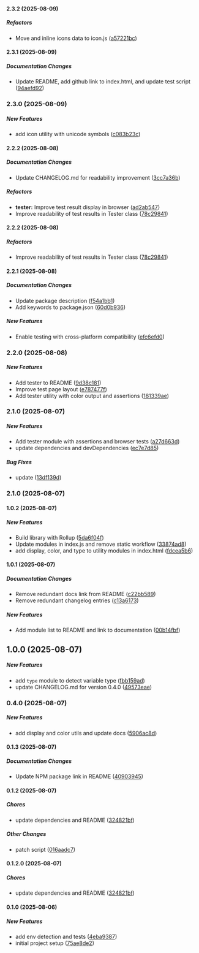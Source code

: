 #### 2.3.2 (2025-08-09)

##### Refactors

*  Move and inline icons data to icon.js ([a57221bc](https://github.com/jlongyam/utility/commit/a57221bc36c03b758a1077342d2a5477a6b22bd3))

#### 2.3.1 (2025-08-09)

##### Documentation Changes

*  Update README, add github link to index.html, and update test script ([94aefd92](https://github.com/jlongyam/utility/commit/94aefd92ee127280671eda3978ea4347a2f4ae59))

### 2.3.0 (2025-08-09)

##### New Features

*  add icon utility with unicode symbols ([c083b23c](https://github.com/jlongyam/utility/commit/c083b23cde671b4c5027e5db8c37c3dc934f2e1d))

#### 2.2.2 (2025-08-08)

##### Documentation Changes

*  Update CHANGELOG.md for readability improvement ([3cc7a36b](https://github.com/jlongyam/utility/commit/3cc7a36b3309dac7efb995126d3e17deaac0ebbb))

##### Refactors

* **tester:**  Improve test result display in browser ([ad2ab547](https://github.com/jlongyam/utility/commit/ad2ab547601a930ae705eeaf27b39e6649add5ed))
*  Improve readability of test results in Tester class ([78c29841](https://github.com/jlongyam/utility/commit/78c298419a60afafdc857429be108926a1b57275))

#### 2.2.2 (2025-08-08)

##### Refactors

*  Improve readability of test results in Tester class ([78c29841](https://github.com/jlongyam/utility/commit/78c298419a60afafdc857429be108926a1b57275))

#### 2.2.1 (2025-08-08)

##### Documentation Changes

*  Update package description ([f54a1bb1](https://github.com/jlongyam/utility/commit/f54a1bb1ed53f6d73183500d6a8ff4bc404a1eb3))
*  Add keywords to package.json ([60d0b936](https://github.com/jlongyam/utility/commit/60d0b936bc1ea7b32cea55b980e1b3c00681efa7))

##### New Features

*  Enable testing with cross-platform compatibility ([efc6efd0](https://github.com/jlongyam/utility/commit/efc6efd00efa2e618db38524f31057ac619b60ca))

### 2.2.0 (2025-08-08)

##### New Features

*  Add tester to README ([9d38c181](https://github.com/jlongyam/utility/commit/9d38c181fa82987f06ddbd04861611bdb695d029))
*  Improve test page layout ([e787477f](https://github.com/jlongyam/utility/commit/e787477fcf6fefb17e1121141a51b0c17b095a84))
*  Add tester utility with color output and assertions ([181339ae](https://github.com/jlongyam/utility/commit/181339aef40777cb3fbc195377dcc16e691ccfa7))

### 2.1.0 (2025-08-07)

##### New Features

*  Add tester module with assertions and browser tests ([a27d663d](https://github.com/jlongyam/utility/commit/a27d663dbe8b80667fdf38b0ce69d0ae5a04c7a5))
*  update dependencies and devDependencies ([ec7e7d85](https://github.com/jlongyam/utility/commit/ec7e7d85c9de4c8de84fff0d2acf6320ba70e39c))

##### Bug Fixes

*  update ([13df139d](https://github.com/jlongyam/utility/commit/13df139db4749f67ab32d4553af61d702024c6cb))

### 2.1.0 (2025-08-07)

#### 1.0.2 (2025-08-07)

##### New Features

*  Build library with Rollup ([5da6f04f](https://github.com/jlongyam/utility/commit/5da6f04f8b93faded7dcbdfbe035279ec06a486d))
*  Update modules in index.js and remove static workflow ([33874ad8](https://github.com/jlongyam/utility/commit/33874ad84b184b23bb807c4e7ec0c8d0faa9a3bf))
*  add display, color, and type to utility modules in index.html ([fdcea5b6](https://github.com/jlongyam/utility/commit/fdcea5b67e844f96fc3798993b91b2e7c5744f4e))

#### 1.0.1 (2025-08-07)

##### Documentation Changes

*  Remove redundant docs link from README ([c22bb589](https://github.com/jlongyam/utility/commit/c22bb589a0e775a1d9aa7ca68bc930512ec9d2cb))
*  Remove redundant changelog entries ([c13a6173](https://github.com/jlongyam/utility/commit/c13a61731d201b61620aa894f4c1c74e0a22522d))

##### New Features

*  Add module list to README and link to documentation ([00b14fbf](https://github.com/jlongyam/utility/commit/00b14fbf95a257cc8e888660686fd412dda9837c))

## 1.0.0 (2025-08-07)

##### New Features

*  add `type` module to detect variable type ([fbb159ad](https://github.com/jlongyam/utility/commit/fbb159ad1b19dac50447dff070766e1ab9eeeb1f))
*  update CHANGELOG.md for version 0.4.0 ([49573eae](https://github.com/jlongyam/utility/commit/49573eae21992added09916a37db6b1eb4d2376f))

### 0.4.0 (2025-08-07)

##### New Features

*  add display and color utils and update docs ([5906ac8d](https://github.com/jlongyam/utility/commit/5906ac8d02c95c9195ebc9bf081e33ca32f0af1c))

#### 0.1.3 (2025-08-07)

##### Documentation Changes

*  Update NPM package link in README ([40903945](https://github.com/jlongyam/utility/commit/409039453432eaf0a7c4131728b79e0631de00ce))

#### 0.1.2 (2025-08-07)

##### Chores

*  update dependencies and README ([324821bf](https://github.com/jlongyam/utility/commit/324821bfa92d342fc45fcc89dc24e4edbd675924))

##### Other Changes

* patch script ([016aadc7](https://github.com/jlongyam/utility/commit/016aadc7d62cd4962b8f04111caab46bd3407966))

#### 0.1.2.0 (2025-08-07)

##### Chores

*  update dependencies and README ([324821bf](https://github.com/jlongyam/utility/commit/324821bfa92d342fc45fcc89dc24e4edbd675924))

#### 0.1.0 (2025-08-06)

##### New Features

*  add env detection and tests ([4eba9387](https://github.com/jlongyam/utility/commit/4eba938726082e6a202c5a582c882938808d8d51))
*  initial project setup ([75ae8de2](https://github.com/jlongyam/utility/commit/75ae8de243f3924c58808d6b74c696eda386e5d7))

